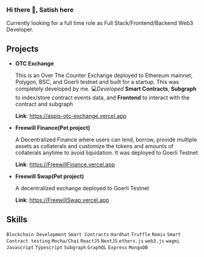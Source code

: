 ### Hi there 👋, Satish here

Currently looking for a full time role as Full Stack/Frontend/Backend Web3 Developer.

## Projects

- **OTC Exchange**

  This is an Over The Counter Exchange deployed to Ethereum mainnet, Polygon, BSC, and Goerli testnet and built for a startup.
  This was completely developed by me. 💻*Developed* **Smart Contracts**, **Subgraph** to index/store contract events data, and **Frontend** to interact with the contract and subgraph
  
  **Link**: <https://aspis-otc-exchange.vercel.app>
  
- **Freewill Finance(Pet project)**

  A Decentralized Finance where users can lend, borrow, provide multiple assets as collaterals and customize the tokens and amounts of collaterals anytime to avoid liquidation. It was deployed to Goerli Testnet
  
  **Link**: <https://FreewillFinance.vercel.app>
  
- **Freewill Swap(Pet project)**

  A decentralized exchange deployed to Goerli Testnet
  
  **Link**: <https://FreewillSwap.vercel.app>
 
## Skills

`Blockchain Development` `Smart Contracts` `Hardhat` `Truffle` `Remix` `Smart Contract testing` `Mocha/Chai`
`ReactJS` `NextJS` `ethers.js` `web3.js` `wagmi` `Javascript` `Typescript` `Subgraph` `GraphQL` `Express` `MongoDB`

